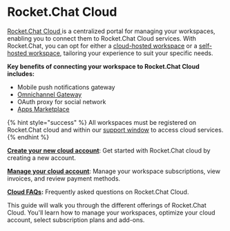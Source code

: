 # Rocket.Chat Cloud

[Rocket.Chat Cloud ](https://cloud.rocket.chat/)is a centralized portal for managing your workspaces, enabling you to connect them to Rocket.Chat Cloud services. With Rocket.Chat, you can opt for either a [cloud-hosted workspace](https://docs.rocket.chat/customer-center/cloud-services-center/rocket.chat-cloud-hosting-service-level-agreement-sla) or a [self-hosted workspace](../../deploy/deploy-rocket.chat/), tailoring your experience to suit your specific needs.

**Key benefits of connecting your workspace to Rocket.Chat Cloud includes:**

* Mobile push notifications gateway
* [Omnichannel Gateway](../omnichannel/)
* OAuth proxy for social network
* [Apps Marketplace](../../extend-rocket.chat-capabilities/rocket.chat-marketplace/)

{% hint style="success" %}
All workspaces must be registered on Rocket.Chat cloud and within our [support window](../../customer-center/support-center/premium-support-plans/support-prerequisites-and-version-durability.md#support-window-duration) to access cloud services.
{% endhint %}

[**Create your new cloud account**](create-new-cloud-account.md): Get started with Rocket.Chat cloud by creating a new account.

[**Manage your cloud account**](manage-your-cloud-account/): Manage your workspace subscriptions, view invoices, and review payment methods.

[**Cloud FAQs**](../../resources/frequently-asked-questions/cloud-faqs.md)**:** Frequently asked questions on Rocket.Chat Cloud.

This guide will walk you through the different offerings of Rocket.Chat Cloud. You'll learn how to manage your workspaces, optimize your cloud account, select subscription plans and add-ons.
